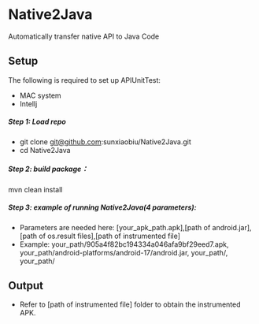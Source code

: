 # Native2Java
Automatically transfer native API to Java Code


## Setup
The following is required to set up APIUnitTest:
* MAC system
* Intellj

##### Step 1: Load repo
* git clone git@github.com:sunxiaobiu/Native2Java.git
* cd Native2Java

##### Step 2: build package：
mvn clean install

##### Step 3: example of running Native2Java(4 parameters):
* Parameters are needed here: [your_apk_path.apk],[path of android.jar],[path of os.result files],[path of instrumented file]
* Example: your_path/905a4f82bc194334a046afa9bf29eed7.apk, your_path/android-platforms/android-17/android.jar, your_path/, your_path/
       
   
## Output
* Refer to [path of instrumented file] folder to obtain the instrumented APK.
